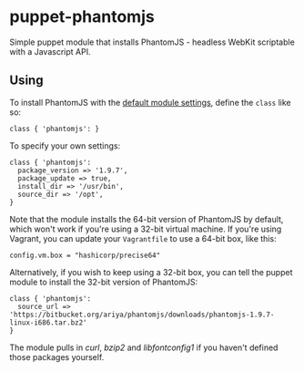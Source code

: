 puppet-phantomjs
===============

Simple puppet module that installs PhantomJS - headless WebKit scriptable with a Javascript API.

Using
-----
To install PhantomJS with the [default module settings](https://github.com/3fs/puppet-phantomjs/blob/master/manifests/init.pp#L3-7), define the `class` like so:

    class { 'phantomjs': }

To specify your own settings:

    class { 'phantomjs':
      package_version => '1.9.7',
      package_update => true,
      install_dir => '/usr/bin',
      source_dir => '/opt',
    }

Note that the module installs the 64-bit version of PhantomJS by default,
which won't work if you're using a 32-bit virtual machine. If you're using
Vagrant, you can update your `Vagrantfile` to use a 64-bit box, like this:

    config.vm.box = "hashicorp/precise64"

Alternatively, if you wish to keep using a 32-bit box, you can tell the
puppet module to install the 32-bit version of PhantomJS:

    class { 'phantomjs':
      source_url => 'https://bitbucket.org/ariya/phantomjs/downloads/phantomjs-1.9.7-linux-i686.tar.bz2'
    }

The module pulls in *curl*, *bzip2* and *libfontconfig1* if you haven't defined those packages yourself.
